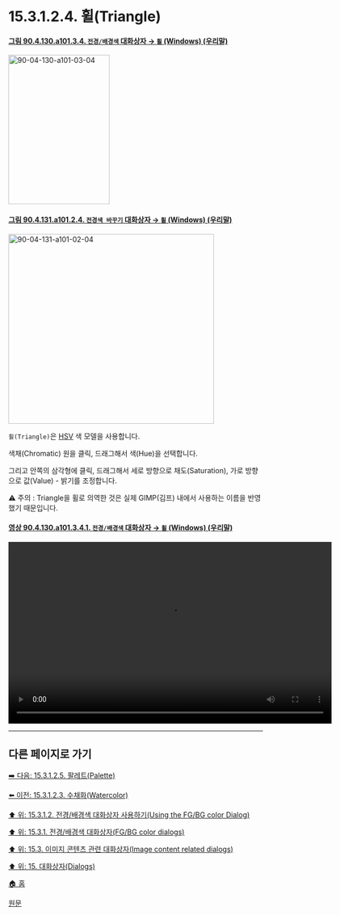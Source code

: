 # 15.3.1.2.4. 휠(Triangle)

<a id="90-04-130-a101-03-04"></a>

#### [그림 90.4.130.a101.3.4. `전경/배경색` 대화상자 → `휠` (Windows) (우리말)](./90-04-0130-fg_bg_color.md#90-04-130-a101-03-04)
<img width="200" height="296" alt="90-04-130-a101-03-04" src="https://github.com/wonder13662/gimp/assets/15767104/427bd15a-964d-46a9-8d6d-a0d0da4763cb" />

<a id="90-04-131-a101-02-04"></a>

#### [그림 90.4.131.a101.2.4. `전경색 바꾸기` 대화상자 → `휠` (Windows) (우리말)](./90-04-0131-change_foreground_color.md#90-04-131-a101-02-04)
<img width="407" height="376" alt="90-04-131-a101-02-04" src="https://github.com/wonder13662/gimp/assets/15767104/d34a2eb2-c2ed-4346-9b0a-e2eccc4ebab2" />

`휠(Triangle)`은 [HSV](./19-glossaryx-value_hsv.md) 색 모델을 사용합니다.

색채(Chromatic) 원을 클릭, 드래그해서 색(Hue)을 선택합니다.

그리고 안쪽의 삼각형에 클릭, 드래그해서 세로 방향으로 채도(Saturation), 가로 방향으로 값(Value) - 밝기를 조정합니다.

⚠️ 주의 : Triangle을 휠로 의역한 것은 실제 GIMP(김프) 내에서 사용하는 이름을 반영했기 때문입니다.

<a id="90-04-130-a101-03-04-01"></a>

#### [영상 90.4.130.a101.3.4.1. `전경/배경색` 대화상자 → `휠` (Windows) (우리말)](./90-04-0130-fg_bg_color.md#90-04-130-a101-03-04-01)
<video controls="controls" width="640" height="360" src="https://github.com/wonder13662/gimp/assets/15767104/9e3c54c9-83f9-4699-b6f1-d9413bf22e13"></video>

***

## 다른 페이지로 가기

[➡️ 다음: 15.3.1.2.5. 팔레트(Palette)](./15-03-01-02-05-palette.md)

[⬅️ 이전: 15.3.1.2.3. 수채화(Watercolor)](./15-03-01-02-03-watercolor.md)

[⬆️ 위: 15.3.1.2. 전경/배경색 대화상자 사용하기(Using the FG/BG color Dialog)](./15-03-01-02-00-using_the_fg_bg_color_dialog.md)

[⬆️ 위: 15.3.1. 전경/배경색 대화상자(FG/BG color dialogs)](./15-03-01-00-fg-bg-color-dialogs.md)

[⬆️ 위: 15.3. 이미지 콘텐츠 관련 대화상자(Image content related dialogs)](./15-03-00-image-content-related-dialogs.md)

[⬆️ 위: 15. 대화상자(Dialogs)](./15-00-dialogs.md)

[🏠 홈](./00-home.md)

[원문](https://docs.gimp.org/2.10/ko/gimp-dialogs-content.html#gimp-colorselector-triangle)
